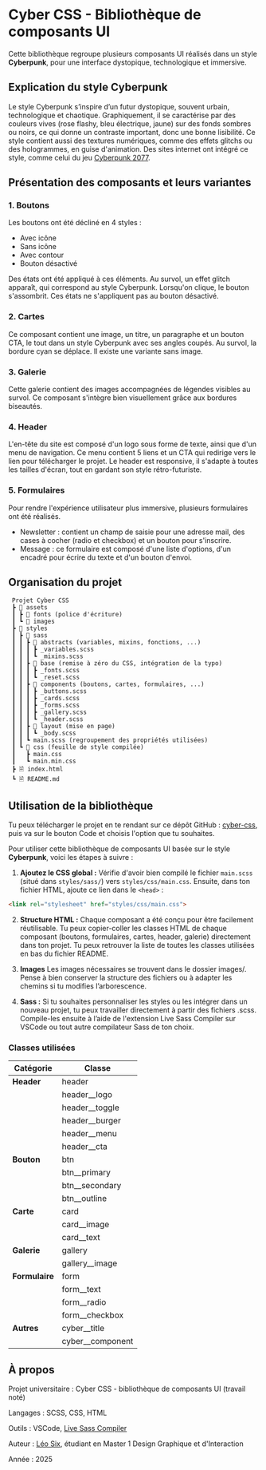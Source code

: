 # Cyber CSS - Bibliothèque de composants UI

Cette bibliothèque regroupe plusieurs composants UI réalisés dans un style **Cyberpunk**, pour une interface dystopique, technologique et immersive.

## Explication du style Cyberpunk 

Le style Cyberpunk s’inspire d’un futur dystopique, souvent urbain, technologique et chaotique. Graphiquement, il se caractérise par des couleurs vives (rose flashy, bleu électrique, jaune) sur des fonds sombres ou noirs, ce qui donne un contraste important, donc une bonne lisibilité. Ce style contient aussi des textures numériques, comme des effets glitchs ou des hologrammes, en guise d'animation. Des sites internet ont intégré ce style, comme celui du jeu [Cyberpunk 2077](https://www.cyberpunk.net/us/fr/).

## Présentation des composants et leurs variantes

### 1. Boutons

Les boutons ont été décliné en 4 styles :

- Avec icône
- Sans icône 
- Avec contour
- Bouton désactivé

Des états ont été appliqué à ces éléments. Au survol, un effet glitch apparaît, qui correspond au style Cyberpunk. Lorsqu'on clique, le bouton s'assombrit. Ces états ne s'appliquent pas au bouton désactivé.

### 2. Cartes

Ce composant contient une image, un titre, un paragraphe et un bouton CTA, le tout dans un style Cyberpunk avec ses angles coupés. Au survol, la bordure cyan se déplace. Il existe une variante sans image.

### 3. Galerie

Cette galerie contient des images accompagnées de légendes visibles au survol. Ce composant s'intègre bien visuellement grâce aux bordures biseautés. 

### 4. Header

L'en-tête du site est composé d'un logo sous forme de texte, ainsi que d'un menu de navigation. Ce menu contient 5 liens et un CTA qui redirige vers le lien pour télécharger le projet. Le header est responsive, il s'adapte à toutes les tailles d'écran, tout en gardant son style rétro-futuriste.

### 5. Formulaires

Pour rendre l'expérience utilisateur plus immersive, plusieurs formulaires ont été réalisés. 

- Newsletter : contient un champ de saisie pour une adresse mail, des cases à cocher (radio et checkbox) et un bouton pour s'inscrire.
- Message : ce formulaire est composé d'une liste d'options, d'un encadré pour écrire du texte et d'un bouton d'envoi.

## Organisation du projet

```
 Projet Cyber CSS
 ┣ 📂 assets
 ┃ ┣ 📂 fonts (police d'écriture)
 ┃ ┗ 📂 images 
 ┣ 📂 styles
 ┃ ┣ 📂 sass
 ┃ ┃ ┣ 📂 abstracts (variables, mixins, fonctions, ...)
 ┃ ┃ ┃ ┣ _variables.scss
 ┃ ┃ ┃ ┗ _mixins.scss
 ┃ ┃ ┣ 📂 base (remise à zéro du CSS, intégration de la typo)
 ┃ ┃ ┃ ┣ _fonts.scss
 ┃ ┃ ┃ ┗ _reset.scss
 ┃ ┃ ┣ 📂 components (boutons, cartes, formulaires, ...)
 ┃ ┃ ┃ ┣ _buttons.scss
 ┃ ┃ ┃ ┣ _cards.scss
 ┃ ┃ ┃ ┣ _forms.scss
 ┃ ┃ ┃ ┣ _gallery.scss
 ┃ ┃ ┃ ┗ _header.scss
 ┃ ┃ ┣ 📂 layout (mise en page)
 ┃ ┃ ┃ ┗ _body.scss
 ┃ ┃ ┗ main.scss (regroupement des propriétés utilisées)
 ┃ ┗ 📂 css (feuille de style compilée)
 ┃   ┣ main.css
 ┃   ┗ main.min.css
 ┣ 🗎 index.html
 ┗ 🗎 README.md
```

## Utilisation de la bibliothèque

Tu peux télécharger le projet en te rendant sur ce dépôt GitHub : [cyber-css](https://github.com/leosix10/cyber-css), puis va sur le bouton Code et choisis l'option que tu souhaites. 

Pour utiliser cette bibliothèque de composants UI basée sur le style **Cyberpunk**, voici les étapes à suivre :

1. **Ajoutez le CSS global :**
Vérifie d'avoir bien compilé le fichier `main.scss` (situé dans `styles/sass/`) vers `styles/css/main.css`.  Ensuite, dans ton fichier HTML, ajoute ce lien dans le `<head>` :

```html
<link rel="stylesheet" href="styles/css/main.css">
```
2. **Structure HTML :**
Chaque composant a été conçu pour être facilement réutilisable. Tu peux copier-coller les classes HTML de chaque composant (boutons, formulaires, cartes, header, galerie) directement dans ton projet. Tu peux retrouver la liste de toutes les classes utilisées en bas du fichier README.

3. **Images**
Les images nécessaires se trouvent dans le dossier images/. Pense à bien conserver la structure des fichiers ou à adapter les chemins si tu modifies l’arborescence.

4. **Sass :**
Si tu souhaites personnaliser les styles ou les intégrer dans un nouveau projet, tu peux travailler directement à partir des fichiers .scss.
Compile-les ensuite à l’aide de l'extension Live Sass Compiler sur VSCode ou tout autre compilateur Sass de ton choix.

### Classes utilisées

| Catégorie               | Classe                             |
|-------------------------|------------------------------------|
| **Header**              | header                             |
|                         | header__logo                       |
|                         | header__toggle                     |
|                         | header__burger                     |
|                         | header__menu                       |
|                         | header__cta                        |
| **Bouton**              | btn                                |
|                         | btn__primary                       |
|                         | btn__secondary                     |
|                         | btn__outline                       |
| **Carte**               | card                               |
|                         | card__image                        |
|                         | card__text                         |
| **Galerie**             | gallery                            |
|                         | gallery__image                     |
| **Formulaire**          | form                               |
|                         | form__text                         |
|                         | form__radio                        |
|                         | form__checkbox                     |
| **Autres**              | cyber__title                       |
|                         | cyber__component                   |


## À propos
Projet universitaire : Cyber CSS - bibliothèque de composants UI (travail noté)

Langages : SCSS, CSS, HTML

Outils : VSCode, [Live Sass Compiler](https://marketplace.visualstudio.com/items/?itemName=glenn2223.live-sass)

Auteur : [Léo Six](https://leosix.fr/), étudiant en Master 1 Design Graphique et d'Interaction

Année : 2025
